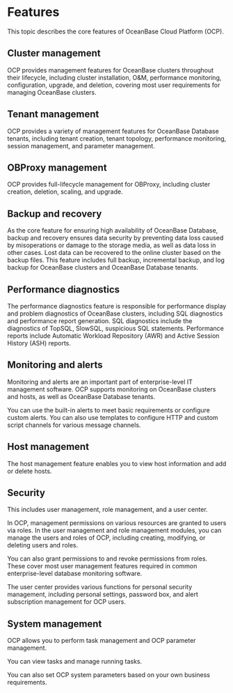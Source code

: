 # Features

This topic describes the core features of OceanBase Cloud Platform (OCP).

## Cluster management

OCP provides management features for OceanBase clusters throughout their lifecycle, including cluster installation, O&M, performance monitoring, configuration, upgrade, and deletion, covering most user requirements for managing OceanBase clusters.

## Tenant management

OCP provides a variety of management features for OceanBase Database tenants, including tenant creation, tenant topology, performance monitoring, session management, and parameter management.

## OBProxy management

OCP provides full-lifecycle management for OBProxy, including cluster creation, deletion, scaling, and upgrade.

## Backup and recovery

As the core feature for ensuring high availability of OceanBase Database, backup and recovery ensures data security by preventing data loss caused by misoperations or damage to the storage media, as well as data loss in other cases. Lost data can be recovered to the online cluster based on the backup files. This feature includes full backup, incremental backup, and log backup for OceanBase clusters and OceanBase Database tenants.

## Performance diagnostics

The performance diagnostics feature is responsible for performance display and problem diagnostics of OceanBase clusters, including SQL diagnostics and performance report generation. SQL diagnostics include the diagnostics of TopSQL, SlowSQL, suspicious SQL statements. Performance reports include Automatic Workload Repository (AWR) and Active Session History (ASH) reports.

## Monitoring and alerts

Monitoring and alerts are an important part of enterprise-level IT management software. OCP supports monitoring on OceanBase clusters and hosts, as well as OceanBase Database tenants.

You can use the built-in alerts to meet basic requirements or configure custom alerts. You can also use templates to configure HTTP and custom script channels for various message channels.

## Host management

The host management feature enables you to view host information and add or delete hosts.

## Security

This includes user management, role management, and a user center.

In OCP, management permissions on various resources are granted to users via roles. In the user management and role management modules, you can manage the users and roles of OCP, including creating, modifying, or deleting users and roles.

You can also grant permissions to and revoke permissions from roles. These cover most user management features required in common enterprise-level database monitoring software.

The user center provides various functions for personal security management, including personal settings, password box, and alert subscription management for OCP users.

## System management

OCP allows you to perform task management and OCP parameter management.

You can view tasks and manage running tasks.

You can also set OCP system parameters based on your own business requirements.
